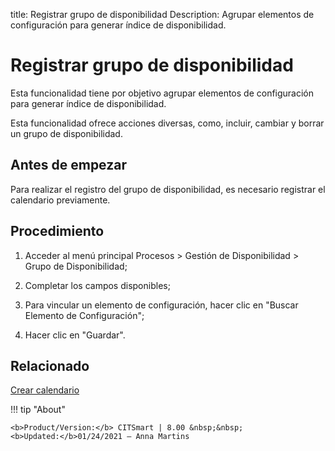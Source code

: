 title: Registrar grupo de disponibilidad
Description: Agrupar elementos de configuración para generar índice de disponibilidad.
# Registrar grupo de disponibilidad

Esta funcionalidad tiene por objetivo agrupar elementos de configuración para
generar índice de disponibilidad.

Esta funcionalidad ofrece acciones diversas, como, incluir, cambiar y borrar un
grupo de disponibilidad.

Antes de empezar
--------------------

Para realizar el registro del grupo de disponibilidad, es necesario registrar el
calendario previamente.

Procedimiento
-----------------

1.  Acceder al menú principal Procesos \> Gestión de Disponibilidad \> Grupo de
    Disponibilidad;

2.  Completar los campos disponibles;

3.  Para vincular un elemento de configuración, hacer clic en "Buscar Elemento
    de Configuración";

4.  Hacer clic en "Guardar".


Relacionado
-----------

[Crear calendario](/es-es/citsmart-platform-8/platform-administration/time/create-calendar.html)

!!! tip "About"

    <b>Product/Version:</b> CITSmart | 8.00 &nbsp;&nbsp;
    <b>Updated:</b>01/24/2021 – Anna Martins
